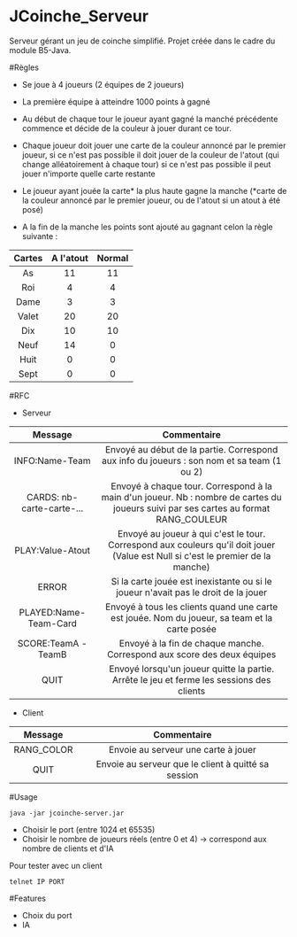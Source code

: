 # JCoinche_Serveur

Serveur gérant un jeu de coinche simplifié.
Projet créée dans le cadre du module B5-Java.


#Règles

- Se joue à 4 joueurs (2 équipes de 2 joueurs)
- La première équipe à atteindre 1000 points à gagné

- Au début de chaque tour le joueur ayant gagné la manché précédente commence et décide de la couleur à jouer durant ce tour.
- Chaque joueur doit jouer une carte de la couleur annoncé par le premier joueur, si ce n'est pas possible il doit jouer de la couleur de l'atout (qui change alléatoirement à chaque tour) si ce n'est pas possible il peut jouer n'importe quelle carte restante
- Le joueur ayant jouée la carte* la plus haute gagne la manche (*carte de la couleur annoncé par le premier joueur, ou de l'atout si un atout à été posé)
- A la fin de la manche les points sont ajouté au gagnant celon la règle suivante :
        
| Cartes | A l'atout | Normal |
| :---:  |  :---:    |  :---: |
| As     | 11        | 11     |
| Roi    | 4         | 4      |
| Dame   | 3         | 3      |
| Valet  | 20        | 20     |
| Dix    | 10        | 10     |
| Neuf   | 14        | 0      |
| Huit   | 0         | 0      |
| Sept   | 0         | 0      |

#RFC

- Serveur

| Message | Commentaire |
| :---:  |  :---:    |
| INFO:Name-Team     | Envoyé au début de la partie. Correspond aux info du joueurs : son nom et sa team (1 ou 2)   |
| CARDS: nb-carte-carte-...    | Envoyé à chaque tour. Correspond à la main d'un joueur. Nb : nombre de cartes du joueurs suivi par ses cartes au format RANG_COULEUR |
| PLAY:Value-Atout   | Envoyé au joueur à qui c'est le tour. Correspond aux couleurs qu'il doit jouer (Value est Null si c'est le premier de la manche)         |
| ERROR  | Si la carte jouée est inexistante ou si le joueur n'avait pas le droit de la jouer        |
| PLAYED:Name-Team-Card    | Envoyé à tous les clients quand une carte est jouée. Nom du joueur, sa team et la carte posée        |
| SCORE:TeamA - TeamB   | Envoyé à la fin de chaque manche. Correspond aux score des deux équipes        |
| QUIT   | Envoyé lorsqu'un joueur quitte la partie. Arrête le jeu et ferme les sessions des clients         |

- Client 

| Message | Commentaire |
| :---:  |  :---:    |
| RANG_COLOR     | Envoie au serveur une carte à jouer   |
| QUIT| Envoie au serveur que le client à quitté sa session |

#Usage

`java -jar jcoinche-server.jar`

- Choisir le port (entre 1024 et 65535)
- Choisir le nombre de joueurs réels (entre 0 et 4) -> correspond aux nombre de clients et d'IA

Pour tester avec un client 

`telnet IP PORT`

#Features

- Choix du port
- IA 



